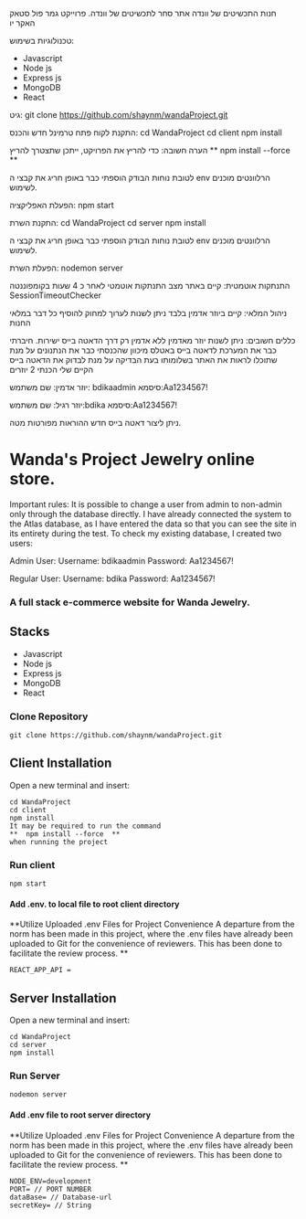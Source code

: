 חנות התכשיטים של וונדה
אתר סחר לתכשיטים של וונדה.
פרוייקט גמר פול סטאק האקר יו

טכנולוגיות בשימוש:

- Javascript
- Node js
- Express js
- MongoDB
- React

גיט:
git clone https://github.com/shaynm/wandaProject.git

התקנת לקוח
פתח טרמינל חדש והכנס:
cd WandaProject
cd client
npm install

הערה חשובה:
כדי להריץ את הפרויקט, ייתכן שתצטרך להריץ
** npm install --force **

לטובת נוחות הבודק הוספתי כבר באופן חריג את קבצי ה env הרלוונטים
מוכנים לשימוש.

הפעלת האפליקציה:
npm start

התקנת השרת:
cd WandaProject
cd server
npm install

לטובת נוחות הבודק הוספתי כבר באופן חריג את קבצי ה env הרלוונטים
מוכנים לשימוש.

הפעלת השרת:
nodemon server

התנתקות אוטמטית:
קיים באתר מצב התנתקות אוטמטי לאחר כ 4 שעות בקומפוננטה
SessionTimeoutChecker

ניהול המלאי:
קיים ביוזר אדמין בלבד
ניתן לשנות לערוך למחוק להוסיף כל דבר במלאי החנות

כללים חשובים:
ניתן לשנות יוזר מאדמין ללא אדמין רק דרך הדאטה בייס ישירות.
חיברתי כבר את המערכת לדאטה בייס באטלס מיכוון שהכנסתי כבר את הנתנונים על מנת שתוכלו לראות את האתר בשלומותו בעת הבדיקה
על מנת לבדוק את הדאטה בייס הקיים שלי הכנתי 2 יוזרים

יוזר אדמין:
שם משתמש: bdikaadmin
סיסמא:Aa1234567!

יוזר רגיל:
שם משתמש:bdika
סיסמא:Aa1234567!

ניתן ליצור דאטה בייס חדש ההוראות מפורטות מטה.

# Wanda's Project Jewelry online store.

Important rules:
It is possible to change a user from admin to non-admin only through the database directly.
I have already connected the system to the Atlas database, as I have entered the data so that you can see the site in its entirety during the test.
To check my existing database, I created two users:

Admin User:
Username: bdikaadmin
Password: Aa1234567!

Regular User:
Username: bdika
Password: Aa1234567!

### A full stack e-commerce website for Wanda Jewelry.

## Stacks

- Javascript
- Node js
- Express js
- MongoDB
- React

### Clone Repository

```
git clone https://github.com/shaynm/wandaProject.git
```

## Client Installation

Open a new terminal and insert:

```
cd WandaProject
cd client
npm install
It may be required to run the command
**  npm install --force  **
when running the project
```

### Run client

```
npm start
```

#### Add .env. to local file to root client directory

**Utilize Uploaded .env Files for Project Convenience
A departure from the norm has been made in this project, where the .env files have already been uploaded to Git for the convenience of reviewers. This has been done to facilitate the review process.
**

```
REACT_APP_API =
```

## Server Installation

Open a new terminal and insert:

```
cd WandaProject
cd server
npm install
```

### Run Server

```
nodemon server
```

#### Add .env file to root server directory

**Utilize Uploaded .env Files for Project Convenience
A departure from the norm has been made in this project, where the .env files have already been uploaded to Git for the convenience of reviewers. This has been done to facilitate the review process.
**

```
NODE_ENV=development
PORT= // PORT NUMBER
dataBase= // Database-url
secretKey= // String
```
